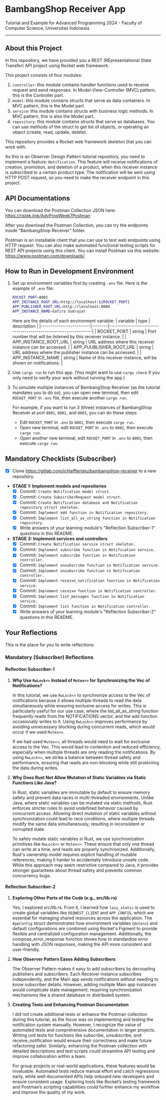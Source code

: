 # BambangShop Receiver App
Tutorial and Example for Advanced Programming 2024 - Faculty of Computer Science, Universitas Indonesia

---

## About this Project
In this repository, we have provided you a REST (REpresentational State Transfer) API project using Rocket web framework.

This project consists of four modules:
1.  `controller`: this module contains handler functions used to receive request and send responses.
    In Model-View-Controller (MVC) pattern, this is the Controller part.
2.  `model`: this module contains structs that serve as data containers.
    In MVC pattern, this is the Model part.
3.  `service`: this module contains structs with business logic methods.
    In MVC pattern, this is also the Model part.
4.  `repository`: this module contains structs that serve as databases.
    You can use methods of the struct to get list of objects, or operating an object (create, read, update, delete).

This repository provides a Rocket web framework skeleton that you can work with.

As this is an Observer Design Pattern tutorial repository, you need to implement a feature: `Notification`.
This feature will receive notifications of creation, promotion, and deletion of a product, when this receiver instance is subscribed to a certain product type.
The notification will be sent using HTTP POST request, so you need to make the receiver endpoint in this project.

## API Documentations

You can download the Postman Collection JSON here: https://ristek.link/AdvProgWeek7Postman

After you download the Postman Collection, you can try the endpoints inside "BambangShop Receiver" folder.

Postman is an installable client that you can use to test web endpoints using HTTP request.
You can also make automated functional testing scripts for REST API projects using this client.
You can install Postman via this website: https://www.postman.com/downloads/

## How to Run in Development Environment
1.  Set up environment variables first by creating `.env` file.
    Here is the example of `.env` file:
    ```bash
    ROCKET_PORT=8001
    APP_INSTANCE_ROOT_URL=http://localhost:${ROCKET_PORT}
    APP_PUBLISHER_ROOT_URL=http://localhost:8000
    APP_INSTANCE_NAME=Safira Sudrajat
    ```
    Here are the details of each environment variable:
    | variable                | type   | description                                                     |
    |-------------------------|--------|-----------------------------------------------------------------|
    | ROCKET_PORT             | string | Port number that will be listened by this receiver instance.    |
    | APP_INSTANCE_ROOT_URL   | string | URL address where this receiver instance can be accessed.       |
    | APP_PUUBLISHER_ROOT_URL | string | URL address where the publisher instance can be accessed.       |
    | APP_INSTANCE_NAME       | string | Name of this receiver instance, will be shown on notifications. |
2.  Use `cargo run` to run this app.
    (You might want to use `cargo check` if you only need to verify your work without running the app.)
3.  To simulate multiple instances of BambangShop Receiver (as the tutorial mandates you to do so),
    you can open new terminal, then edit `ROCKET_PORT` in `.env` file, then execute another `cargo run`.

    For example, if you want to run 3 (three) instances of BambangShop Receiver at port `8001`, `8002`, and `8003`, you can do these steps:
    -   Edit `ROCKET_PORT` in `.env` to `8001`, then execute `cargo run`.
    -   Open new terminal, edit `ROCKET_PORT` in `.env` to `8002`, then execute `cargo run`.
    -   Open another new terminal, edit `ROCKET_PORT` in `.env` to `8003`, then execute `cargo run`.

## Mandatory Checklists (Subscriber)
-   [x] Clone https://gitlab.com/ichlaffterlalu/bambangshop-receiver to a new repository.
-   **STAGE 1: Implement models and repositories**
    -   [x] Commit: `Create Notification model struct.`
    -   [x] Commit: `Create SubscriberRequest model struct.`
    -   [x] Commit: `Create Notification database and Notification repository struct skeleton.`
    -   [x] Commit: `Implement add function in Notification repository.`
    -   [x] Commit: `Implement list_all_as_string function in Notification repository.`
    -   [x] Write answers of your learning module's "Reflection Subscriber-1" questions in this README.
-   **STAGE 3: Implement services and controllers**
    -   [x] Commit: `Create Notification service struct skeleton.`
    -   [x] Commit: `Implement subscribe function in Notification service.`
    -   [x] Commit: `Implement subscribe function in Notification controller.`
    -   [x] Commit: `Implement unsubscribe function in Notification service.`
    -   [x] Commit: `Implement unsubscribe function in Notification controller.`
    -   [x] Commit: `Implement receive_notification function in Notification service.`
    -   [x] Commit: `Implement receive function in Notification controller.`
    -   [x] Commit: `Implement list_messages function in Notification service.`
    -   [x] Commit: `Implement list function in Notification controller.`
    -   [x] Write answers of your learning module's "Reflection Subscriber-2" questions in this README.

## Your Reflections
This is the place for you to write reflections:

### Mandatory (Subscriber) Reflections

#### Reflection Subscriber-1

1. **Why Use `RwLock<>` Instead of `Mutex<>` for Synchronizing the Vec of Notifications?**
   
    In this tutorial, we use `RwLock<>` to synchronize access to the Vec of notifications because it allows multiple threads to read the data simultaneously while ensuring exclusive access for writes. This is particularly useful for our use case, where the list_all_as_string function frequently reads from the NOTIFICATIONS vector, and the add function occasionally writes to it. Using `RwLock<>` improves performance by avoiding unnecessary blocking during concurrent reads, which would occur if we used `Mutex<>`.

    If we had used `Mutex<>`, all threads would need to wait for exclusive access to the Vec. This would lead to contention and reduced efficiency, especially when multiple threads are only reading the notifications. By using `RwLock<>`, we strike a balance between thread safety and performance, ensuring that reads are non-blocking while still protecting the data during writes.


2. **Why Does Rust Not Allow Mutation of Static Variables via Static Functions Like Java?**
   
    In Rust, static variables are immutable by default to ensure memory safety and prevent data races in multi-threaded environments. Unlike Java, where static variables can be mutated via static methods, Rust enforces stricter rules to avoid undefined behavior caused by concurrent access. Allowing direct mutation of static variables without synchronization could lead to race conditions, where multiple threads modify the same data simultaneously, resulting in inconsistent or corrupted state.

    To safely mutate static variables in Rust, we use synchronization primitives like `RwLock<>` or `Mutex<>`. These ensure that only one thread can write at a time, and reads are properly synchronized. Additionally, Rust's ownership model requires explicit handling of mutable references, making it harder to accidentally introduce unsafe code. While this approach may seem restrictive compared to Java, it provides stronger guarantees about thread safety and prevents common concurrency bugs.

#### Reflection Subscriber-2

1. **Exploring Other Parts of the Code (e.g., src/lib.rs)**

    Yes, I explored src/lib.rs. From it, I learned how `lazy_static` is used to create global variables like `REQWEST_CLIENT` and `APP_CONFIG`, which are essential for managing shared resources across the application. The `AppConfig` struct demonstrates how environment variables (`dotenv`) and default configurations are combined using Rocket's Figment to provide flexible and centralized configuration management. Additionally, the compose_error_response function shows how to standardize error handling with JSON responses, making the API more consistent and user-friendly.


2. **How Observer Pattern Eases Adding Subscribers**

   The Observer Pattern makes it easy to add subscribers by decoupling publishers and subscribers. Each Receiver instance subscribes independently, and the Main app sends notifications without needing to know subscriber details. However, adding multiple Main app instances would complicate state management, requiring synchronization mechanisms like a shared database or distributed system.


3. **Creating Tests and Enhancing Postman Documentation**
   
    I did not create additional tests or enhance the Postman collection during this tutorial, as the focus was on implementing and testing the notification system manually. However, I recognize the value of automated tests and comprehensive documentation in larger projects. Writing unit tests for functions like subscribe, unsubscribe, and receive_notification would ensure their correctness and make future refactoring safer. Similarly, enhancing the Postman collection with detailed descriptions and test scripts could streamline API testing and improve collaboration within a team.

    For group projects or real-world applications, these features would be invaluable. Automated tests reduce manual effort and catch regressions early, while well-documented APIs help onboard new developers and ensure consistent usage. Exploring tools like Rocket’s testing framework and Postman’s scripting capabilities could further enhance my workflow and improve the quality of my work.